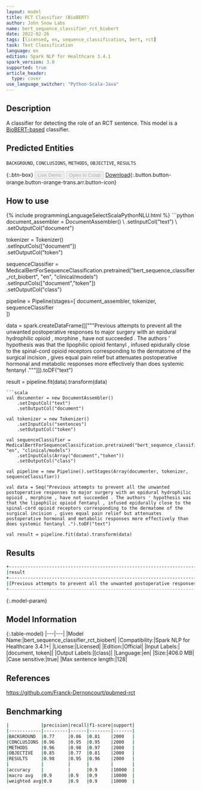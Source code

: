 ```yaml
---
layout: model
title: RCT Classifier (BioBERT)
author: John Snow Labs
name: bert_sequence_classifier_rct_biobert
date: 2022-02-26
tags: [licensed, en, sequence_classification, bert, rct]
task: Text Classification
language: en
edition: Spark NLP for Healthcare 3.4.1
spark_version: 3.0
supported: true
article_header:
  type: cover
use_language_switcher: "Python-Scala-Java"
---
```


## Description

A classifier for detecting the role of an RCT sentence.
This model is a [BioBERT-based](https://github.com/dmis-lab/biobert) classifier.

## Predicted Entities

`BACKGROUND`, `CONCLUSIONS`, `METHODS`, `OBJECTIVE`, `RESULTS`


{:.btn-box}
<button class="button button-orange" disabled>Live Demo</button>
<button class="button button-orange" disabled>Open in Colab</button>
[Download](https://s3.amazonaws.com/auxdata.johnsnowlabs.com/clinical/models/bert_sequence_classifier_rct_biobert_en_3.4.1_3.0_1645835935768.zip){:.button.button-orange.button-orange-trans.arr.button-icon}

## How to use



<div class="tabs-box" markdown="1">
{% include programmingLanguageSelectScalaPythonNLU.html %}
```python
document_assembler = DocumentAssembler() \
    .setInputCol("text") \
    .setOutputCol("document")

tokenizer = Tokenizer() \
    .setInputCols(["document"]) \
    .setOutputCol("token")

sequenceClassifier = MedicalBertForSequenceClassification.pretrained("bert_sequence_classifier_rct_biobert", "en", "clinical/models")\
  .setInputCols(["document","token"]) \
  .setOutputCol("class") 

pipeline = Pipeline(stages=[
    document_assembler, 
    tokenizer,
    sequenceClassifier    
])

data = spark.createDataFrame([["""Previous attempts to prevent all the unwanted postoperative responses to major surgery with an epidural hydrophilic opioid , morphine , have not succeeded . The authors ' hypothesis was that the lipophilic opioid fentanyl , infused epidurally close to the spinal-cord opioid receptors corresponding to the dermatome of the surgical incision , gives equal pain relief but attenuates postoperative hormonal and metabolic responses more effectively than does systemic fentanyl ."""]]).toDF("text")

result = pipeline.fit(data).transform(data)
```
```scala
val documenter = new DocumentAssembler() 
    .setInputCol("text") 
    .setOutputCol("document")

val tokenizer = new Tokenizer()
    .setInputCols("sentences")
    .setOutputCol("token")

val sequenceClassifier = MedicalBertForSequenceClassification.pretrained("bert_sequence_classifier_rct_biobert", "en", "clinical/models")
    .setInputCols(Array("document","token"))
    .setOutputCol("class")

val pipeline = new Pipeline().setStages(Array(documenter, tokenizer, sequenceClassifier))

val data = Seq("Previous attempts to prevent all the unwanted postoperative responses to major surgery with an epidural hydrophilic opioid , morphine , have not succeeded . The authors ' hypothesis was that the lipophilic opioid fentanyl , infused epidurally close to the spinal-cord opioid receptors corresponding to the dermatome of the surgical incision , gives equal pain relief but attenuates postoperative hormonal and metabolic responses more effectively than does systemic fentanyl .").toDF("text")

val result = pipeline.fit(data).transform(data)
```
</div>

## Results

```bash
+---------------------------------------------------------------------------------------------------------------------------------------------------------------------------------------------------------------------------------------------------------------------------------------------------------------------------------------------------------------------------------------------------------------------------------------------------------------------------------------------+------------+
|result                                                                                                                                                                                                                                                                                                                                                                                                                                                                                       |result      |
+---------------------------------------------------------------------------------------------------------------------------------------------------------------------------------------------------------------------------------------------------------------------------------------------------------------------------------------------------------------------------------------------------------------------------------------------------------------------------------------------+------------+
|[Previous attempts to prevent all the unwanted postoperative responses to major surgery with an epidural hydrophilic opioid , morphine , have not succeeded . The authors ' hypothesis was that the lipophilic opioid fentanyl , infused epidurally close to the spinal-cord opioid receptors corresponding to the dermatome of the surgical incision , gives equal pain relief but attenuates postoperative hormonal and metabolic responses more effectively than does systemic fentanyl .]|[BACKGROUND]|
+---------------------------------------------------------------------------------------------------------------------------------------------------------------------------------------------------------------------------------------------------------------------------------------------------------------------------------------------------------------------------------------------------------------------------------------------------------------------------------------------+------------+

```

{:.model-param}
## Model Information

{:.table-model}
|---|---|
|Model Name:|bert_sequence_classifier_rct_biobert|
|Compatibility:|Spark NLP for Healthcare 3.4.1+|
|License:|Licensed|
|Edition:|Official|
|Input Labels:|[document, token]|
|Output Labels:|[class]|
|Language:|en|
|Size:|406.0 MB|
|Case sensitive:|true|
|Max sentence length:|128|

## References

https://github.com/Franck-Dernoncourt/pubmed-rct

## Benchmarking

```bash
|            |precision|recall|f1-score|support|
|------------|---------|------|--------|-------|
|BACKGROUND  |0.77     |0.86  |0.81    |2000   |
|CONCLUSIONS |0.96     |0.95  |0.95    |2000   |
|METHODS     |0.96     |0.98  |0.97    |2000   |
|OBJECTIVE   |0.85     |0.77  |0.81    |2000   |
|RESULTS     |0.98     |0.95  |0.96    |2000   |
|            |         |      |        |       |
|accuracy    |         |      |0.9     |10000  |
|macro avg   |0.9      |0.9   |0.9     |10000  |
|weighted avg|0.9      |0.9   |0.9     |10000  |

```
